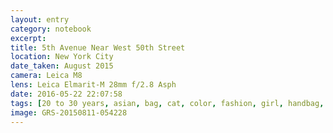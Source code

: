 ```yaml
--- 
layout: entry
category: notebook
excerpt:
title: 5th Avenue Near West 50th Street
location: New York City
date_taken: August 2015
camera: Leica M8
lens: Leica Elmarit-M 28mm f/2.8 Asph
date: 2016-05-22 22:07:58
tags: [20 to 30 years, asian, bag, cat, color, fashion, girl, handbag, purse, street, summer]
image: GRS-20150811-054228
---
```


